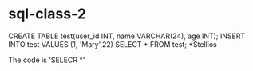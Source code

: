 # sql-class-2
CREATE TABLE test(user_id INT, name VARCHAR(24), age INT);
INSERT INTO test VALUES (1, 'Mary',22)
SELECT * FROM test;
*Stellios

The code is 'SELECR *'
